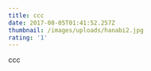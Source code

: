 ```yaml
---
title: ccc
date: 2017-08-05T01:41:52.257Z
thumbnail: /images/uploads/hanabi2.jpg
rating: '1'
---
```

ccc

